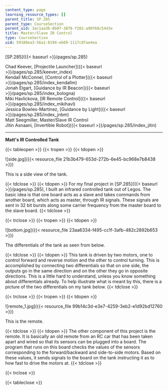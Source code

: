 ```yaml
---
content_type: page
learning_resource_types: []
parent_title: SP.285
parent_type: CourseSection
parent_uid: 3ac1aa36-8b07-38f8-f202-a90f68c5443e
title: Master/Slave IR Control
type: CourseSection
uid: 59180ea3-56a1-8194-eb69-1117c8fae4ea
---
```


[SP.285]({{< baseurl >}}/pages/sp.285)

Chad Keever, [Projectile Launcher]({{< baseurl >}}/pages/sp.285/keever_index)  
Kendall McConnel, [Control of a Plotter]({{< baseurl >}}/pages/sp.285/index_kendallm)  
Jonah Elgart, [Guidance by IR Beacon]({{< baseurl >}}/pages/sp.285/index_bologna)  
Miki Havlickova, [IR Remote Control]({{< baseurl >}}/pages/sp.285/index_mikihavl)  
Jessica Bowles-Martinez, [Guidance by Light]({{< baseurl >}}/pages/sp.285/index_jnbm)  
Matt Seegmiller, Master/Slave IR Control  
Jitin Asnaani, [Invertible Robot]({{< baseurl >}}/pages/sp.285/index_jitin)

* * *

**Matt's IR Controlled Tank**

{{< tableopen >}}
{{< tropen >}}
{{< tdopen >}}


![side.jpg]({{< resource_file 21b3b479-653d-272b-6e45-bc968e7b8438 >}})

This is a side view of the tank.


{{< tdclose >}}
{{< tdopen >}}
For my final project in [SP.285]({{< baseurl >}}/pages/sp.285), I built an infrared controlled tank out of Legos. The basic idea is that one board acts as a slave and takes commands from another board, which acts as master, through IR signals. These signals are sent in 32 bit bursts along some carrier frequency from the master board to the slave board.
{{< tdclose >}}

{{< trclose >}}
{{< tropen >}}
{{< tdopen >}}


![bottom.jpg]({{< resource_file 23aa6334-f495-cc1f-3afb-482c2892b653 >}})

The differentials of the tank as seen from below.


{{< tdclose >}}
{{< tdopen >}}
This tank is driven by two motors, one to control forward and reverse motion and the other to control turning. This is accomplished by connecting two differentials so that on one side, the outputs go in the same direction and on the other they go in opposite directions. This is a little hard to understand, unless you know something about differentials already. To help illustrate what is meant by this, there is a picture of the two differentials on my tank below.
{{< tdclose >}}

{{< trclose >}}
{{< tropen >}}
{{< tdopen >}}


![remote_1.jpg]({{< resource_file 99b14c3d-e3e7-4259-3eb2-e1d92bd12760 >}})

This is the remote.


{{< tdclose >}}
{{< tdopen >}}
The other component of this project is the remote. It is basically an old remote from an RC car that has been taken apart and wired so that its sensors can be plugged into a board. The program that runs on this board checks the values of the sensors corresponding to the forward/backward and side-to-side motors. Based on these values, it sends signals to the board on the tank instructing it as to how fast to drive the motors at.
{{< tdclose >}}

{{< trclose >}}

{{< tableclose >}}